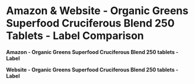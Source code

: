# Amazon & Website - Organic Greens Superfood Cruciferous Blend 250 Tablets - Label Comparison

**Amazon - Organic Greens Superfood Cruciferous Blend 250 tablets - Label**

**Website - Organic Greens Superfood Cruciferous Blend 250 tablets - Label**